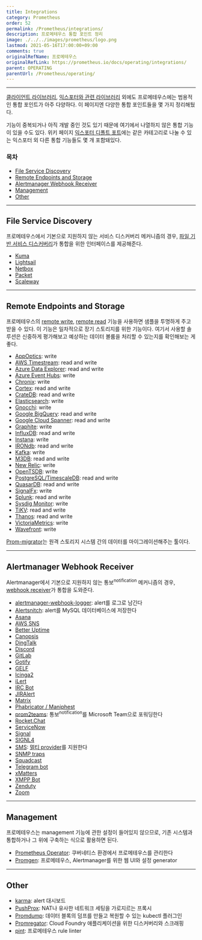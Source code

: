 ```yaml
---
title: Integrations
category: Prometheus
order: 52
permalink: /Prometheus/integrations/
description: 프로메테우스 통합 포인트 정리
image: ./../../images/prometheus/logo.png
lastmod: 2021-05-16T17:00:00+09:00
comments: true
originalRefName: 프로메테우스
originalRefLink: https://prometheus.io/docs/operating/integrations/
parent: OPERATING
parentUrl: /Prometheus/operating/
---
```


---

[클라이언트 라이브러리](../clientlibs), [익스포터와 관련 라이브러리](../exporters) 외에도 프로메테우스에는 범용적인 통합 포인트가 아주 다양하다. 이 페이지엔 다양한 통합 포인트들을 몇 가지 정리해뒀다.

기능이 중복되거나 아직 개발 중인 것도 있기 때문에 여기에서 나열하지 않은 통합 기능이 있을 수도 있다. 위키 페이지 [익스포터 디폴트 포트](https://github.com/prometheus/prometheus/wiki/Default-port-allocations)에는 같은 카테고리로 나눌 수 있는 익스포터 외 다른 통합 기능들도 몇 개 포함돼있다.

### 목차

- [File Service Discovery](#file-service-discovery)
- [Remote Endpoints and Storage](#remote-endpoints-and-storage)
- [Alertmanager Webhook Receiver](#alertmanager-webhook-receiver)
- [Management](#management)
- [Other](#other)

---

## File Service Discovery

프로메테우스에서 기본으로 지원하지 않는 서비스 디스커버리 메커니즘의 경우, [파일 기반 서비스 디스커버리](../configuration#file_sd_config)가 통합을 위한 인터페이스를 제공해준다.

- [Kuma](https://github.com/kumahq/kuma/tree/master/app/kuma-prometheus-sd)
- [Lightsail](https://github.com/n888/prometheus-lightsail-sd)
- [Netbox](https://github.com/FlxPeters/netbox-prometheus-sd)
- [Packet](https://github.com/packethost/prometheus-packet-sd)
- [Scaleway](https://github.com/scaleway/prometheus-scw-sd)

---

## Remote Endpoints and Storage

프로메테우스의 [remote write](../configuration#remote_write), [remote read](../configuration#remote_read) 기능을 사용하면 샘플을 투명하게 주고 받을 수 있다. 이 기능은 일차적으로 장기 스토리지를 위한 기능이다. 여기서 사용할 솔루션은 신중하게 평가해보고 예상하는 데이터 볼륨을 처리할 수 있는지를 확인해보는 게 좋다.

- [AppOptics](https://github.com/solarwinds/prometheus2appoptics): write
- [AWS Timestream](https://github.com/dpattmann/prometheus-timestream-adapter): read and write
- [Azure Data Explorer](https://github.com/cosh/PrometheusToAdx): read and write
- [Azure Event Hubs](https://github.com/bryanklewis/prometheus-eventhubs-adapter): write
- [Chronix](https://github.com/ChronixDB/chronix.ingester): write
- [Cortex](https://github.com/cortexproject/cortex): read and write
- [CrateDB](https://github.com/crate/crate_adapter): read and write
- [Elasticsearch](https://www.elastic.co/guide/en/beats/metricbeat/master/metricbeat-metricset-prometheus-remote_write.html): write
- [Gnocchi](https://gnocchi.xyz/prometheus.html): write
- [Google BigQuery](https://github.com/KohlsTechnology/prometheus_bigquery_remote_storage_adapter): read and write
- [Google Cloud Spanner](https://github.com/google/truestreet): read and write
- [Graphite](https://github.com/prometheus/prometheus/tree/main/documentation/examples/remote_storage/remote_storage_adapter): write
- [InfluxDB](https://docs.influxdata.com/influxdb/v1.8/supported_protocols/prometheus): read and write
- [Instana](https://www.instana.com/docs/ecosystem/prometheus/#remote-write): write
- [IRONdb](https://github.com/circonus-labs/irondb-prometheus-adapter): read and write
- [Kafka](https://github.com/Telefonica/prometheus-kafka-adapter): write
- [M3DB](https://m3db.io/docs/integrations/prometheus/): read and write
- [New Relic](https://docs.newrelic.com/docs/set-or-remove-your-prometheus-remote-write-integration): write
- [OpenTSDB](https://github.com/prometheus/prometheus/tree/main/documentation/examples/remote_storage/remote_storage_adapter): write
- [PostgreSQL/TimescaleDB](https://github.com/timescale/promscale): read and write
- [QuasarDB](https://doc.quasardb.net/master/user-guide/integration/prometheus.html): read and write
- [SignalFx](https://github.com/signalfx/metricproxy#prometheus): write
- [Splunk](https://github.com/kebe7jun/ropee): read and write
- [Sysdig Monitor](https://docs.sysdig.com/en/docs/installation/prometheus-remote-write/): write
- [TiKV](https://github.com/bragfoo/TiPrometheus): read and write
- [Thanos](https://github.com/thanos-io/thanos): read and write
- [VictoriaMetrics](https://github.com/VictoriaMetrics/VictoriaMetrics): write
- [Wavefront](https://github.com/wavefrontHQ/prometheus-storage-adapter): write

[Prom-migrator](https://github.com/timescale/promscale/tree/master/cmd/prom-migrator)는 원격 스토리지 시스템 간의 데이터를 마이그레이션해주는 툴이다.

---

## Alertmanager Webhook Receiver

Alertmanager에서 기본으로 지원하지 않는 통보<sup>notification</sup> 메커니즘의 경우, [webhook receiver](../alerting.configuration#webhook_config)가 통합을 도와준다.

- [alertmanager-webhook-logger](https://github.com/tomtom-international/alertmanager-webhook-logger): alert를 로그로 남긴다
- [Alertsnitch](https://gitlab.com/yakshaving.art/alertsnitch): alert를 MySQL 데이터베이스에 저장한다
- [Asana](https://gitlab.com/lupudu/alertmanager-asana-bridge)
- [AWS SNS](https://github.com/DataReply/alertmanager-sns-forwarder)
- [Better Uptime](https://docs.betteruptime.com/integrations/prometheus)
- [Canopsis](https://git.canopsis.net/canopsis-connectors/connector-prometheus2canopsis)
- [DingTalk](https://github.com/timonwong/prometheus-webhook-dingtalk)
- [Discord](https://github.com/benjojo/alertmanager-discord)
- [GitLab](https://docs.gitlab.com/ee/operations/metrics/alerts.html#external-prometheus-instances)
- [Gotify](https://github.com/DRuggeri/alertmanager_gotify_bridge)
- [GELF](https://github.com/b-com-software-basis/alertmanager2gelf)
- [Icinga2](https://github.com/vshn/signalilo)
- [iLert](https://docs.ilert.com/integrations/prometheus)
- [IRC Bot](https://github.com/multimfi/bot)
- [JIRAlert](https://github.com/free/jiralert)
- [Matrix](https://github.com/matrix-org/go-neb)
- [Phabricator / Maniphest](https://github.com/knyar/phalerts)
- [prom2teams](https://github.com/idealista/prom2teams): 통보<sup>notification</sup>를 Microsoft Team으로 포워딩한다
- [Rocket.Chat](https://rocket.chat/docs/administrator-guides/integrations/prometheus/)
- [ServiceNow](https://github.com/FXinnovation/alertmanager-webhook-servicenow)
- [Signal](https://github.com/dgl/alertmanager-webhook-signald)
- [SIGNL4](https://www.signl4.com/blog/portfolio_item/prometheus-alertmanager-mobile-alert-notification-duty-schedule-escalation)
- [SMS](https://github.com/messagebird/sachet): [멀티 provider](https://github.com/messagebird/sachet/blob/master/examples/config.yaml)를 지원한다
- [SNMP traps](https://github.com/maxwo/snmp_notifier)
- [Squadcast](https://support.squadcast.com/docs/prometheus)
- [Telegram bot](https://github.com/inCaller/prometheus_bot)
- [xMatters](https://github.com/xmatters/xm-labs-prometheus)
- [XMPP Bot](https://github.com/jelmer/prometheus-xmpp-alerts)
- [Zenduty](https://docs.zenduty.com/docs/prometheus/)
- [Zoom](https://github.com/Code2Life/nodess-apps/tree/master/src/zoom-alert-2.0)

---

## Management

프로메테우스는 management 기능에 관한 설정이 들어있지 않으므로, 기존 시스템과 통합하거나 그 위에 구축하는 식으로 활용하면 된다.

- [Prometheus Operator](https://github.com/coreos/prometheus-operator): 쿠버네티스 환경에서 프로메테우스를 관리한다
- [Promgen](https://github.com/line/promgen): 프로메테우스, Alertmanager를 위한 웹 UI와 설정 generator

---

## Other

- [karma](https://github.com/prymitive/karma): alert 대시보드
- [PushProx](https://github.com/RobustPerception/PushProx): NAT나 유사한 네트워크 세팅을 가로지르는 프록시
- [Promdump](https://github.com/ihcsim/promdump): 데이터 블록의 덤프를 만들고 복원할 수 있는 kubectl 플러그인
- [Promregator](https://github.com/promregator/promregator): Cloud Foundry 애플리케이션을 위한 디스커버리와 스크래핑
- [pint](https://github.com/cloudflare/pint): 프로메테우스 rule linter
